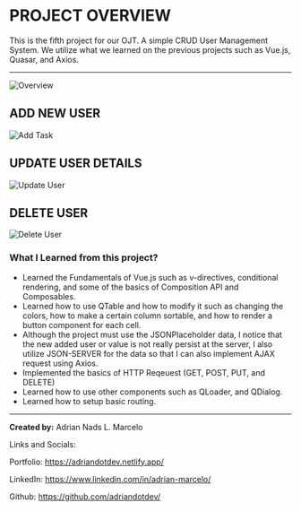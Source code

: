 # PROJECT OVERVIEW
This is the fifth project for our OJT. A simple CRUD User Management System. We utilize what we learned on the previous projects such as Vue.js, Quasar, and Axios.
<hr>

![Overview](https://user-images.githubusercontent.com/63532775/220000995-3d53a694-6700-4da6-8c82-1020b0d252c0.gif)

## ADD NEW USER

![Add Task](https://user-images.githubusercontent.com/63532775/220000634-74bddc6e-5afc-4ca8-bb58-879e47e46359.gif)

## UPDATE USER DETAILS

![Update User](https://user-images.githubusercontent.com/63532775/220000857-a5cae7bb-8d8b-4b58-997b-62d2c2e63659.gif)

## DELETE USER

![Delete User](https://user-images.githubusercontent.com/63532775/220000760-ecb37c6e-7d30-4998-99c0-913fc65b238c.gif)

### What I Learned from this project?
- Learned the Fundamentals of Vue.js such as v-directives, conditional rendering, and some of the basics of Composition API and Composables.
- Learned how to use QTable and how to modify it such as changing the colors, how to make a certain column sortable, and how to render a button component for each cell.
- Although the project must use the JSONPlaceholder data, I notice that the new added user or value is not really persist at the server, I also utilize JSON-SERVER for the data so that I can also implement AJAX request using Axios.
- Implemented the basics of HTTP Reqeuest (GET, POST, PUT, and DELETE)
- Learned how to use other components such as QLoader, and QDialog.
- Learned how to setup basic routing.

<hr>

**Created by:** Adrian Nads L. Marcelo 

Links and Socials:

Portfolio: https://adriandotdev.netlify.app/

LinkedIn: https://www.linkedin.com/in/adrian-marcelo/

Github: https://github.com/adriandotdev/
